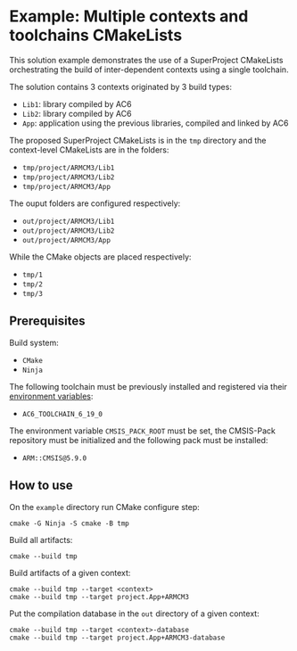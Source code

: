 # Example: Multiple contexts and toolchains CMakeLists

This solution example demonstrates the use of a SuperProject CMakeLists orchestrating the build of inter-dependent contexts using a single toolchain.

The solution contains 3 contexts originated by 3 build types:
- `Lib1`: library compiled by AC6
- `Lib2`: library compiled by AC6
- `App`: application using the previous libraries, compiled and linked by AC6

The proposed SuperProject CMakeLists is in the `tmp` directory and the context-level CMakeLists are in the folders:
- `tmp/project/ARMCM3/Lib1`
- `tmp/project/ARMCM3/Lib2`
- `tmp/project/ARMCM3/App`

The ouput folders are configured respectively:
- `out/project/ARMCM3/Lib1`
- `out/project/ARMCM3/Lib2`
- `out/project/ARMCM3/App`

While the CMake objects are placed respectively:
- `tmp/1`
- `tmp/2`
- `tmp/3`

## Prerequisites

Build system:
- `CMake`
- `Ninja`

The following toolchain must be previously installed and registered via their [environment variables](https://github.com/Open-CMSIS-Pack/cmsis-toolbox/blob/main/docs/installation.md#environment-variables):
- `AC6_TOOLCHAIN_6_19_0`

The environment variable `CMSIS_PACK_ROOT` must be set, the CMSIS-Pack repository must be initialized and the following pack must be installed:
- `ARM::CMSIS@5.9.0`

## How to use

On the `example` directory run CMake configure step:
```
cmake -G Ninja -S cmake -B tmp
```

Build all artifacts:
```
cmake --build tmp
```

Build artifacts of a given context:
```
cmake --build tmp --target <context>
cmake --build tmp --target project.App+ARMCM3
```

Put the compilation database in the `out` directory of a given context:
```
cmake --build tmp --target <context>-database
cmake --build tmp --target project.App+ARMCM3-database
```